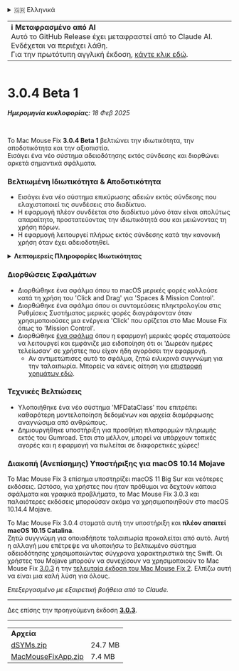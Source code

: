 <details>
<summary>🇬🇷 Ελληνικά</summary>

[🇬🇧 English (GitHub)](https://github.com/noah-nuebling/mac-mouse-fix/releases/tag/3.0.4-Beta-1)\
[🇦🇩 Català](https://redirect.macmousefix.com/?target=mmf-release&tag=3.0.4-Beta-1&locale=ca)\
[🇩🇪 Deutsch](https://redirect.macmousefix.com/?target=mmf-release&tag=3.0.4-Beta-1&locale=de)\
[🇪🇸 Español](https://redirect.macmousefix.com/?target=mmf-release&tag=3.0.4-Beta-1&locale=es)\
[🇫🇷 Français](https://redirect.macmousefix.com/?target=mmf-release&tag=3.0.4-Beta-1&locale=fr)\
[🇮🇩 Indonesia](https://redirect.macmousefix.com/?target=mmf-release&tag=3.0.4-Beta-1&locale=id)\
[🇮🇹 Italiano](https://redirect.macmousefix.com/?target=mmf-release&tag=3.0.4-Beta-1&locale=it)\
[🇭🇺 Magyar](https://redirect.macmousefix.com/?target=mmf-release&tag=3.0.4-Beta-1&locale=hu)\
[🇳🇱 Nederlands](https://redirect.macmousefix.com/?target=mmf-release&tag=3.0.4-Beta-1&locale=nl)\
[🇵🇱 Polski](https://redirect.macmousefix.com/?target=mmf-release&tag=3.0.4-Beta-1&locale=pl)\
[🇧🇷 Português (Brasil)](https://redirect.macmousefix.com/?target=mmf-release&tag=3.0.4-Beta-1&locale=pt-BR)\
[🇵🇹 Português (Portugal)](https://redirect.macmousefix.com/?target=mmf-release&tag=3.0.4-Beta-1&locale=pt-PT)\
[🇷🇴 Română](https://redirect.macmousefix.com/?target=mmf-release&tag=3.0.4-Beta-1&locale=ro)\
[🇸🇪 Svenska](https://redirect.macmousefix.com/?target=mmf-release&tag=3.0.4-Beta-1&locale=sv)\
[🇻🇳 Tiếng Việt](https://redirect.macmousefix.com/?target=mmf-release&tag=3.0.4-Beta-1&locale=vi)\
[🇹🇷 Türkçe](https://redirect.macmousefix.com/?target=mmf-release&tag=3.0.4-Beta-1&locale=tr)\
[🇨🇿 Čeština](https://redirect.macmousefix.com/?target=mmf-release&tag=3.0.4-Beta-1&locale=cs)\
**🇬🇷 Ελληνικά**\
[🇷🇺 Русский](https://redirect.macmousefix.com/?target=mmf-release&tag=3.0.4-Beta-1&locale=ru)\
[🇺🇦 Українська](https://redirect.macmousefix.com/?target=mmf-release&tag=3.0.4-Beta-1&locale=uk)\
[🇮🇱 עברית](https://redirect.macmousefix.com/?target=mmf-release&tag=3.0.4-Beta-1&locale=he)\
[🇸🇦 العربية](https://redirect.macmousefix.com/?target=mmf-release&tag=3.0.4-Beta-1&locale=ar)\
[🇮🇳 हिन्दी](https://redirect.macmousefix.com/?target=mmf-release&tag=3.0.4-Beta-1&locale=hi)\
[🇹🇭 ไทย](https://redirect.macmousefix.com/?target=mmf-release&tag=3.0.4-Beta-1&locale=th)\
[🇨🇳 中文 (简体)](https://redirect.macmousefix.com/?target=mmf-release&tag=3.0.4-Beta-1&locale=zh-Hans)\
[🇨🇳 中文 (繁體)](https://redirect.macmousefix.com/?target=mmf-release&tag=3.0.4-Beta-1&locale=zh-Hant)\
[🇭🇰 中文（香港)](https://redirect.macmousefix.com/?target=mmf-release&tag=3.0.4-Beta-1&locale=zh-HK)\
[🇯🇵 日本語](https://redirect.macmousefix.com/?target=mmf-release&tag=3.0.4-Beta-1&locale=ja)\
[🇰🇷 한국어](https://redirect.macmousefix.com/?target=mmf-release&tag=3.0.4-Beta-1&locale=ko)\
[Help translate Mac Mouse Fix to different languages!](https://github.com/noah-nuebling/mac-mouse-fix/discussions/731)
</details>
<table align=><td>
<b>ℹ️ Μεταφρασμένο από AI</b><br>
Αυτό το GitHub Release έχει μεταφραστεί από το Claude AI. Ενδέχεται να περιέχει λάθη.<br>
Για την πρωτότυπη αγγλική έκδοση, <a href="https://github.com/noah-nuebling/mac-mouse-fix/releases/tag/3.0.4-Beta-1">κάντε κλικ εδώ</a>.
</td></table>

<table></table>

# 3.0.4 Beta 1
***Ημερομηνία κυκλοφορίας:** 18 Φεβ 2025*

<br>

Το Mac Mouse Fix **3.0.4 Beta 1** βελτιώνει την ιδιωτικότητα, την αποδοτικότητα και την αξιοπιστία.\
Εισάγει ένα νέο σύστημα αδειοδότησης εκτός σύνδεσης και διορθώνει αρκετά σημαντικά σφάλματα.

### Βελτιωμένη Ιδιωτικότητα & Αποδοτικότητα

- Εισάγει ένα νέο σύστημα επικύρωσης αδειών εκτός σύνδεσης που ελαχιστοποιεί τις συνδέσεις στο διαδίκτυο.
- Η εφαρμογή πλέον συνδέεται στο διαδίκτυο μόνο όταν είναι απολύτως απαραίτητο, προστατεύοντας την ιδιωτικότητά σου και μειώνοντας τη χρήση πόρων.
- Η εφαρμογή λειτουργεί πλήρως εκτός σύνδεσης κατά την κανονική χρήση όταν έχει αδειοδοτηθεί.

<details>
<summary><b>Λεπτομερείς Πληροφορίες Ιδιωτικότητας</b></summary>
Οι προηγούμενες εκδόσεις επικύρωναν τις άδειες διαδικτυακά σε κάθε εκκίνηση, επιτρέποντας πιθανώς την αποθήκευση αρχείων καταγραφής συνδέσεων από διακομιστές τρίτων (GitHub και Gumroad). Το νέο σύστημα εξαλείφει τις περιττές συνδέσεις – μετά την αρχική ενεργοποίηση της άδειας, συνδέεται στο διαδίκτυο μόνο αν τα τοπικά δεδομένα άδειας έχουν καταστραφεί.
<br><br>
Παρόλο που δεν καταγράφηκε ποτέ η συμπεριφορά χρήστη από εμένα προσωπικά, το προηγούμενο σύστημα θεωρητικά επέτρεπε στους διακομιστές τρίτων να καταγράφουν διευθύνσεις IP και χρόνους σύνδεσης. Το Gumroad θα μπορούσε επίσης να καταγράφει το κλειδί της άδειάς σου και πιθανώς να το συσχετίζει με προσωπικές πληροφορίες που κατέγραψε για εσένα όταν αγόρασες το Mac Mouse Fix.
<br><br>
Δεν είχα λάβει υπόψη αυτά τα λεπτά ζητήματα ιδιωτικότητας όταν έφτιαξα το αρχικό σύστημα αδειοδότησης, αλλά τώρα, το Mac Mouse Fix είναι όσο πιο ιδιωτικό και ανεξάρτητο από το διαδίκτυο γίνεται!
<br><br>
Δες επίσης την <a href=https://gumroad.com/privacy>πολιτική απορρήτου του Gumroad</a> και αυτό το <a href=https://github.com/noah-nuebling/mac-mouse-fix/issues/976#issuecomment-2140955801>σχόλιο μου στο GitHub</a>.

</details>

### Διορθώσεις Σφαλμάτων

- Διορθώθηκε ένα σφάλμα όπου το macOS μερικές φορές κολλούσε κατά τη χρήση του 'Click and Drag' για 'Spaces & Mission Control'.
- Διορθώθηκε ένα σφάλμα όπου οι συντομεύσεις πληκτρολογίου στις Ρυθμίσεις Συστήματος μερικές φορές διαγράφονταν όταν χρησιμοποιούσες μια ενέργεια 'Click' που ορίζεται στο Mac Mouse Fix όπως το 'Mission Control'.
- Διορθώθηκε [ένα σφάλμα](https://github.com/noah-nuebling/mac-mouse-fix/issues?q=state%3Aopen%20label%3A%22%27Free%20days%20are%20over%27%20bug%22) όπου η εφαρμογή μερικές φορές σταματούσε να λειτουργεί και εμφάνιζε μια ειδοποίηση ότι οι 'Δωρεάν ημέρες τελείωσαν' σε χρήστες που είχαν ήδη αγοράσει την εφαρμογή.
    - Αν αντιμετώπισες αυτό το σφάλμα, ζητώ ειλικρινά συγγνώμη για την ταλαιπωρία. Μπορείς να κάνεις αίτηση για [επιστροφή χρημάτων εδώ](https://redirect.macmousefix.com/?message=&target=mmf-apply-for-refund&locale=el).

### Τεχνικές Βελτιώσεις

- Υλοποιήθηκε ένα νέο σύστημα 'MFDataClass' που επιτρέπει καθαρότερη μοντελοποίηση δεδομένων και αρχεία διαμόρφωσης αναγνώσιμα από ανθρώπους.
- Δημιουργήθηκε υποστήριξη για προσθήκη πλατφορμών πληρωμής εκτός του Gumroad. Έτσι στο μέλλον, μπορεί να υπάρχουν τοπικές αγορές και η εφαρμογή να πωλείται σε διαφορετικές χώρες!

### Διακοπή (Ανεπίσημης) Υποστήριξης για macOS 10.14 Mojave

Το Mac Mouse Fix 3 επίσημα υποστηρίζει macOS 11 Big Sur και νεότερες εκδόσεις. Ωστόσο, για χρήστες που ήταν πρόθυμοι να δεχτούν κάποια σφάλματα και γραφικά προβλήματα, το Mac Mouse Fix 3.0.3 και παλαιότερες εκδόσεις μπορούσαν ακόμα να χρησιμοποιηθούν στο macOS 10.14.4 Mojave.

Το Mac Mouse Fix 3.0.4 σταματά αυτή την υποστήριξη και **πλέον απαιτεί macOS 10.15 Catalina**.\
Ζητώ συγγνώμη για οποιαδήποτε ταλαιπωρία προκαλείται από αυτό. Αυτή η αλλαγή μου επέτρεψε να υλοποιήσω το βελτιωμένο σύστημα αδειοδότησης χρησιμοποιώντας σύγχρονα χαρακτηριστικά της Swift. Οι χρήστες του Mojave μπορούν να συνεχίσουν να χρησιμοποιούν το Mac Mouse Fix [3.0.3](https://redirect.macmousefix.com/?target=mmf-release&tag=3.0.3&locale=el) ή την [τελευταία έκδοση του Mac Mouse Fix 2](https://redirect.macmousefix.com/?target=mmf2-latest&locale=el). Ελπίζω αυτή να είναι μια καλή λύση για όλους.

*Επεξεργασμένο με εξαιρετική βοήθεια από το Claude.*

---

Δες επίσης την προηγούμενη έκδοση [**3.0.3**](https://redirect.macmousefix.com/?target=mmf-release&tag=3.0.3&locale=el).

---

<table align="start">
<tr>
    <td colspan=2>
        <b>Αρχεία</b>
    </td>
</tr>
<tr>
    <td><a href="https://github.com/noah-nuebling/mac-mouse-fix/releases/download/3.0.4-Beta-1/dSYMs.zip">dSYMs.zip</a></td>
    <td>24.7 MB</td>
</tr>
<tr>
    <td><a href="https://github.com/noah-nuebling/mac-mouse-fix/releases/download/3.0.4-Beta-1/MacMouseFixApp.zip">MacMouseFixApp.zip</a></td>
    <td>7.4 MB</td>
</tr>
</table>